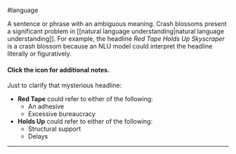 #language

A sentence or phrase with an ambiguous meaning.
Crash blossoms present a significant problem in [[natural language understanding|natural
language understanding]].
For example, the headline <em>Red Tape Holds Up Skyscraper</em> is a
crash blossom because an NLU model could interpret the headline literally or
figuratively.

<section class="expandable">

<h4 class="showalways" id="click-the-icon-for-additional-notes._4" data-text=" Click the icon for additional notes. " tabindex="-1">
Click the icon for additional notes.
</h4>

<div class="expand-background">

Just to clarify that mysterious headline:

<ul>
  <li><b>Red Tape</b> could refer to either of the following:
     <ul>
        <li>An adhesive</li>
        <li>Excessive bureaucracy</li>
     </ul>
  </li>
  <li><b>Holds Up</b> could refer to either of the following:
     <ul>
        <li>Structural support</li>
        <li>Delays</li>
     </ul>
  </li>
</ul>

</div>

<hr />
</section>

